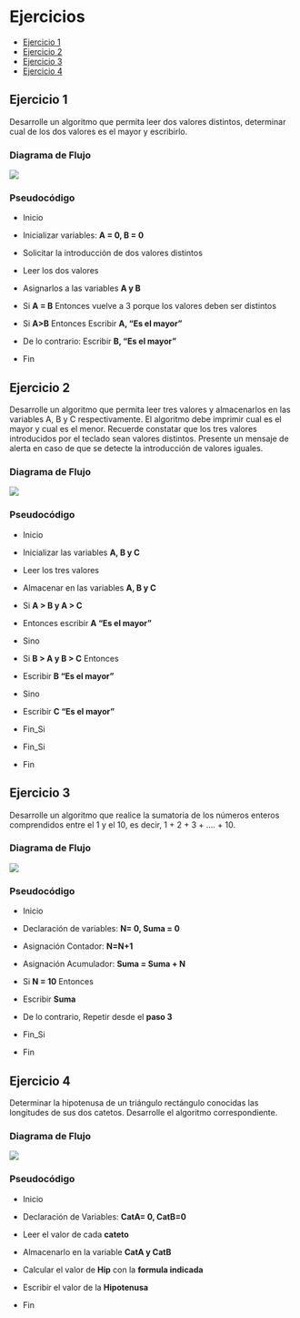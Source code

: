 <div aling="justify">

# Ejercicios

- [Ejercicio 1](#ejercicio1)
- [Ejercicio 2](#ejercicio2)
- [Ejercicio 3](#ejercicio3)
- [Ejercicio 4](#ejercicio4)

## Ejercicio 1 <a name="ejercicio1"></a>

Desarrolle un algoritmo que permita leer dos valores distintos, determinar cual de los dos valores es el
mayor y escribirlo.

### Diagrama de Flujo

<img src="img/Diagramas-flujo-Ej1a.drawio.png"> 

### Pseudocódigo

- Inicio

- Inicializar variables: __A = 0, B = 0__

- Solicitar la introducción de dos valores distintos

- Leer los dos valores

- Asignarlos a las variables __A y B__

- Si __A = B__ Entonces vuelve a 3 porque los valores deben ser distintos

- Si __A>B__ Entonces Escribir __A, “Es el mayor”__

- De lo contrario: Escribir __B, “Es el mayor”__

- Fin

## Ejercicio 2 <a name="ejercicio2"></a>

Desarrolle un algoritmo que permita leer tres valores y almacenarlos en las variables A, B y C respectivamente. El algoritmo debe imprimir cual es el mayor y cual es el menor. Recuerde constatar que los tres valores introducidos por el teclado sean valores distintos. Presente un mensaje de alerta en caso de que se detecte la introducción de valores iguales.

### Diagrama de Flujo

<img src="img/Diagramas-flujo-Ej2.drawio.png">

### Pseudocódigo

- Inicio

- Inicializar las variables __A, B y C__

- Leer los tres valores

- Almacenar en las variables __A, B y C__

- Si __A > B y A > C__ 

- Entonces escribir __A “Es el mayor”__

- Sino

- Si __B > A y B > C__ Entonces

- Escribir __B “Es el mayor”__

- Sino

- Escribir __C “Es el mayor”__

- Fin_Si

- Fin_Si

- Fin

## Ejercicio 3 <a name="ejercicio3"></a>

Desarrolle un algoritmo que realice la sumatoria de los números enteros comprendidos entre el 1 y el 10, es decir, 1 + 2 + 3 + .... + 10.

### Diagrama de Flujo

<img src="img/Diagrama-flujo-Ej3.drawio.png"> 

### Pseudocódigo

- Inicio

- Declaración de variables: __N= 0, Suma = 0__

- Asignación Contador: __N=N+1__

- Asignación Acumulador: __Suma = Suma + N__

- Si __N = 10__ Entonces

- Escribir __Suma__

- De lo contrario, Repetir desde el __paso 3__

- Fin_Si

- Fin

## Ejercicio 4 <a name="ejercicio4"></a>

Determinar la hipotenusa de un triángulo rectángulo conocidas las longitudes de sus dos catetos. Desarrolle el algoritmo correspondiente.

### Diagrama de Flujo

<img src="img/Diagramas-flujo-Ej4.drawio.png">

### Pseudocódigo

- Inicio

- Declaración de Variables: __CatA= 0, CatB=0__

- Leer el valor de cada __cateto__

- Almacenarlo en la variable __CatA y CatB__

- Calcular el valor de __Hip__ con la __formula indicada__

- Escribir el valor de la __Hipotenusa__ 

- Fin


</div>